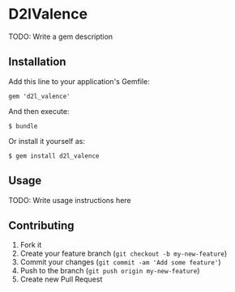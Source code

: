# D2lValence

TODO: Write a gem description

## Installation

Add this line to your application's Gemfile:

    gem 'd2l_valence'

And then execute:

    $ bundle

Or install it yourself as:

    $ gem install d2l_valence

## Usage

TODO: Write usage instructions here

## Contributing

1. Fork it
2. Create your feature branch (`git checkout -b my-new-feature`)
3. Commit your changes (`git commit -am 'Add some feature'`)
4. Push to the branch (`git push origin my-new-feature`)
5. Create new Pull Request
